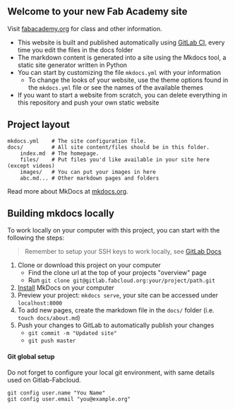 ## Welcome to your new Fab Academy site

Visit [fabacademy.org](https://fabacademy.org/) for class and other information.

* This website is built and published automatically using [GitLab CI](https://about.gitlab.com/gitlab-ci/), every time you edit the files in the docs folder
* The markdown content is generated into a site using the Mkdocs tool, a static site generator written in Python
* You can start by customizing the file `mkdocs.yml` with your information
  * To change the looks of your website, use the theme options found in the `mkdocs.yml` file or see the names of the available themes
* If you want to start a website from scratch, you can delete everything in this repository and push your own static website

## Project layout

    mkdocs.yml    # The site configuration file.
    docs/         # All site content/files should be in this folder.
        index.md  # The homepage.
        files/    # Put files you'd like available in your site here (except videos)
        images/   # You can put your images in here
        abc.md... # Other markdown pages and folders

Read more about MkDocs at [mkdocs.org](http://www.mkdocs.org).


## Building mkdocs locally

To work locally on your computer with this project, you can start with the following the steps:

> Remember to setup your SSH keys to work locally, see [GitLab Docs](https://docs.gitlab.com/ee/gitlab-basics/create-your-ssh-keys.html)

1. Clone or download this project on your computer
	* Find the clone url at the top of your projects "overview" page
	* Run `git clone git@gitlab.fabcloud.org:your/project/path.git`
1. [Install](http://www.mkdocs.org/#installation) MkDocs on your computer
1. Preview your project: `mkdocs serve`, your site can be accessed under `localhost:8000`
1. To add new pages, create the markdown file in the `docs/` folder (i.e. `touch docs/about.md`)
1. Push your changes to GitLab to automatically publish your changes
	* `git commit -m "Updated site"`
	* `git push master`


#### Git global setup

Do not forget to configure your local git environment, with same details used on Gitlab-Fabcloud.
```
git config user.name "You Name"
git config user.email "you@example.org"
```
